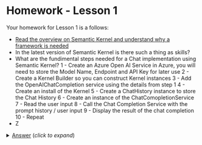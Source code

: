 # Homework - Lesson 1
Your homework for Lesson 1 is a follows:

- [Read the overview on Semantic Kernel and understand why a framework is needed](https://learn.microsoft.com/en-us/semantic-kernel/overview/) 
- In the latest version of Semantic Kernel is there such a thing as skills?
- What are the fundimental steps needed for a Chat implementation using Semantic Kernel?
  1 - Create an Azure Open AI Service in Azure, you will need to store the Model Name, Endpoint and API Key for later use
  2 - Create a Kernel Builder so you can construct Kernel instances
  3 - Add the OpenAIChatCompletion service using the details from step 1
  4 - Create an install of the Kernel
  5 - Create a ChatHistory instance to store the Chat History
  6 - Create an instance of the ChatComopletionService
  7 - Read the user input
  8 - Call the Chat Completion Service with the prompt history / user input
  9 - Display the result of the chat completion
  10 - Repeat
- Z

<details>
    <summary><u>Answer</u> (<i>click to expand</i>)</summary>
    <!-- have to be followed by an empty line! -->

A bit more than normal indentation is necessary to get the nesting correct,
 1. list
 1. with
    1. nested
    1. items
        ```java
        // including code
        ```
    1. blocks
 1. and continued non-nested

  </details>

